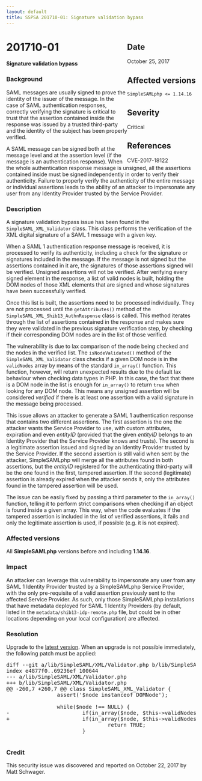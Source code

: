 ```yaml
---
layout: default
title: SSPSA 201710-01: Signature validation bypass
---
```


<aside><div class="sidebar-warning" style="float: right;">
<h2>Date</h2>
October 25, 2017
<h2>Affected versions</h2>
<code>SimpleSAMLphp <= 1.14.16</code>
<h2>Severity</h2>
Critical
<h2>References</h2>
CVE-2017-18122
</div></aside>

# 201710-01

**Signature validation bypass**

### Background

SAML messages are usually signed to prove the identity of the issuer of the message. In the case of SAML authentication
responses, correctly verifying the signature is critical to trust that the assertion contained inside the response was
issued by a trusted third-party and the identity of the subject has been properly verified.

A SAML message can be signed both at the message level and at the assertion level (if the message is an authentication
response). When the whole authentication response message is unsigned, all the assertions contained inside must be
signed independently in order to verify their authenticity. Failure to properly verify the authenticity of the entire
message or individual assertions leads to the ability of an attacker to impersonate any user from any Identity Provider
trusted by the Service Provider.

### Description

A signature validation bypass issue has been found in the `SimpleSAML_XML_Validator` class. This class performs the
verification of the XML digital signature of a SAML 1 message with a given key.

When a SAML 1 authentication response message is received, it is processed to verify its authenticity, including a
check for the signature or signatures included in the message. If the message is not signed but the assertions contained
in it are, the signatures of those assertions signed will be verified. Unsigned assertions will not be verified. After
verifying every signed element in the response, a list of valid nodes is built, holding the DOM nodes of those XML
elements that are signed and whose signatures have been successfully verified.

Once this list is built, the assertions need to be processed individually. They are not processed until the
`getAttributes()` method of the `SimpleSAML_XML_Shib13_AuthnResponse` class is called. This method iterates through the
list of assertions contained in the response and makes sure they were validated in the previous signature verification
step, by checking if their corresponding DOM nodes are in the list of those verified.

The vulnerability is due to lax comparison of the node being checked and the nodes in the verified list. The
`isNodeValidated()` method of the `SimpleSAML_XML_Validator` class checks if a given DOM node is in the `validNodes`
array by means of the standard `in_array()` function. This function, however, will return unexpected results due to the
default lax behaviour when checking data types in PHP. In this case, the fact that there is a DOM node in the list is
enough for `in_array()` to return `true` when looking for any DOM node. This means any unsigned assertion will be
considered _verified_ if there is at least one assertion with a valid signature in the message being processed.

This issue allows an attacker to generate a SAML 1 authentication response that contains two different assertions. The
first assertion is the one the attacker wants the Service Provider to use, with custom attributes, expiration and even
_entityID_ (provided that the given _entityID_ belongs to an Identity Provider that the Service Provider knows and
trusts). The second is a legitimate assertion issued and signed by an Identity Provider trusted by the Service Provider.
If the second assertion is still valid when sent by the attacker, SimpleSAMLphp will merge all the attributes found in
both assertions, but the _entityID_ registered for the authenticating third-party will be the one found in the first,
tampered assertion. If the second (legitimate) assertion is already expired when the attacker sends it, only the
attributes found in the tampered assertion will be used.

The issue can be easily fixed by passing a third parameter to the `in_array()` function, telling it to perform strict
comparisons when checking if an object is found inside a given array. This way, when the code evaluates if the tampered
assertion is included in the list of verified assertions, it fails and only the legitimate assertion is used, if
possible (e.g. it is not expired).

### Affected versions

All **SimpleSAMLphp** versions before and including **1.14.16**.

### Impact

An attacker can leverage this vulnerability to impersonate any user from any SAML 1 Identity Provider trusted by a
SimpleSAMLphp Service Provider, with the only pre-requisite of a valid assertion previously sent to the affected
Service Provider. As such, only those SimpleSAMLphp installations that have metadata deployed for SAML 1 Identity
Providers (by default, listed in the `metadata/shib13-idp-remote.php` file, but could be in other locations depending on
your local configuration) are affected.

### Resolution

Upgrade to the [latest version](/download). When an upgrade is not possible immediately, the following patch must be
applied:

<pre>
diff --git a/lib/SimpleSAML/XML/Validator.php b/lib/SimpleSAML/XML/Validator.php
index e4877f0..69236ef 100644
--- a/lib/SimpleSAML/XML/Validator.php
+++ b/lib/SimpleSAML/XML/Validator.php
@@ -260,7 +260,7 @@ class SimpleSAML_XML_Validator {
                assert('$node instanceof DOMNode');

                while($node !== NULL) {
-                       if(in_array($node, $this->validNodes)) {
+                       if(in_array($node, $this->validNodes, true)) {
                                return TRUE;
                        }

</pre>

### Credit

This security issue was discovered and reported on October 22, 2017 by Matt Schwager.

